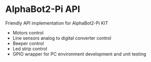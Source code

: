 # AlphaBot2-Pi API

Friendly API implementation for AlphaBot2-Pi KIT  

* Motors control
* Line sensors analog to digital converter control
* Beeper control
* Led strip control
* GPIO wrapper for PC environment development and unit testing
